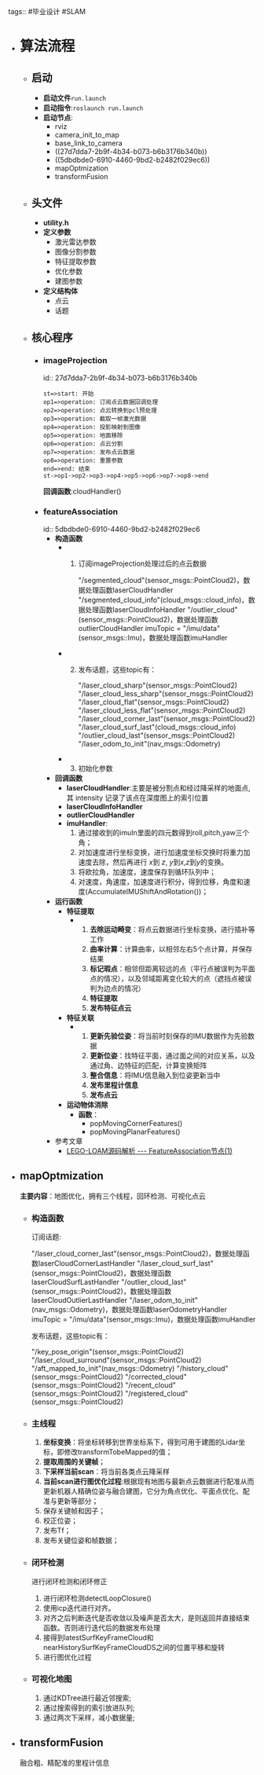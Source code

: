 tags:: #毕业设计 #SLAM

- # 算法流程
	- ## 启动
		- **启动文件**`run.launch`
		- **启动指令**:`roslaunch run.launch`
		- **启动节点**:
			- rviz
			- camera_init_to_map
			- base_link_to_camera
			- ((27d7dda7-2b9f-4b34-b073-b6b3176b340b))
			- ((5dbdbde0-6910-4460-9bd2-b2482f029ec6))
			- mapOptmization
			- transformFusion
	- ## 头文件
		- **utility.h**
		- **定义参数**
			- 激光雷达参数
			- 图像分割参数
			- 特征提取参数
			- 优化参数
			- 建图参数
		- **定义结构体**
			- 点云
			- 话题
	- ## 核心程序
		- ### imageProjection
		  id:: 27d7dda7-2b9f-4b34-b073-b6b3176b340b
		  ```flow
		  st=>start: 开始
		  op1=>operation: 订阅点云数据回调处理
		  op2=>operation: 点云转换到pcl预处理
		  op3=>operation: 截取一帧激光数据
		  op4=>operation: 投影映射到图像
		  op5=>operation: 地面移除
		  op6=>operation: 点云分割
		  op7=>operation: 发布点云数据
		  op8=>operation: 重置参数
		  end=>end: 结束
		  st->op1->op2->op3->op4->op5->op6->op7->op8->end
		  ```
		  **回调函数**:cloudHandler()
		- ### featureAssociation
		  id:: 5dbdbde0-6910-4460-9bd2-b2482f029ec6
			- **构造函数**
				- 1. 订阅imageProjection处理过后的点云数据
				  
				        "/segmented_cloud"(sensor_msgs::PointCloud2)，数据处理函数laserCloudHandler
				        "/segmented_cloud_info"(cloud_msgs::cloud_info)，数据处理函数laserCloudInfoHandler
				        "/outlier_cloud"(sensor_msgs::PointCloud2)，数据处理函数outlierCloudHandler
				        imuTopic = "/imu/data"(sensor_msgs::Imu)，数据处理函数imuHandler
				- 2. 发布话题，这些topic有：
				  
				        "/laser_cloud_sharp"(sensor_msgs::PointCloud2)
				        "/laser_cloud_less_sharp"(sensor_msgs::PointCloud2)
				        "/laser_cloud_flat"(sensor_msgs::PointCloud2)
				        "/laser_cloud_less_flat"(sensor_msgs::PointCloud2)
				        "/laser_cloud_corner_last"(sensor_msgs::PointCloud2)
				        "/laser_cloud_surf_last"(cloud_msgs::cloud_info)
				        "/outlier_cloud_last"(sensor_msgs::PointCloud2)
				        "/laser_odom_to_init"(nav_msgs::Odometry)
				- 3. 初始化参数
			- **回调函数**
				- **laserCloudHandler**:主要是被分割点和经过降采样的地面点,其 intensity 记录了该点在深度图上的索引位置
				- **laserCloudInfoHandler**
				- **outlierCloudHandler**
				- **imuHandler**:
				    1. 通过接收到的imuIn里面的四元数得到roll,pitch,yaw三个角；
				    2. 对加速度进行坐标变换，进行加速度坐标交换时将重力加速度去除，然后再进行 $x$到 $z$, $y$到$x$,$z$到$y$的变换。
				    3. 将欧拉角，加速度，速度保存到循环队列中；
				    4. 对速度，角速度，加速度进行积分，得到位移，角度和速度(AccumulateIMUShiftAndRotation())；
			- **运行函数**
				- **特征提取**
					- 1. **去除运动畸变**：将点云数据进行坐标变换，进行插补等工作
					  2. **曲率计算**：计算曲率，以相邻左右5个点计算，并保存结果
					  3. **标记瑕点**：相邻但距离较远的点（平行点被误判为平面点的情况），以及邻域距离变化较大的点（遮挡点被误判为边点的情况）
					  4. **特征提取**
					  5. **发布特征点云**
				- **特征关联**
					- 1. **更新先验位姿**：将当前时刻保存的IMU数据作为先验数据
					  2. **更新位姿**：找特征平面，通过面之间的对应关系，以及通过角、边特征的匹配，计算变换矩阵
					  3. **整合信息**：将IMU信息融入到位姿更新当中
					  4. **发布里程计信息**
					  5. **发布点云**
				- **运动物体消除**
					- **函数**：
						- popMovingCornerFeatures()
						- popMovingPlanarFeatures()
			- 参考文章
				- [LEGO-LOAM源码解析 --- FeatureAssociation节点(1)](https://zhuanlan.zhihu.com/p/242559124)
- ## mapOptmization
  **主要内容**：地图优化，拥有三个线程，回环检测、可视化点云
	- ### 构造函数
	  订阅话题:
	  
	    "/laser_cloud_corner_last"(sensor_msgs::PointCloud2)，数据处理函数laserCloudCornerLastHandler
	    "/laser_cloud_surf_last"(sensor_msgs::PointCloud2)，数据处理函数laserCloudSurfLastHandler
	    "/outlier_cloud_last"(sensor_msgs::PointCloud2)，数据处理函数laserCloudOutlierLastHandler
	     "/laser_odom_to_init"(nav_msgs::Odometry)，数据处理函数laserOdometryHandler
	    imuTopic = "/imu/data"(sensor_msgs::Imu)，数据处理函数imuHandler
	  
	  发布话题，这些topic有：
	  
	    "/key_pose_origin"(sensor_msgs::PointCloud2)
	    "/laser_cloud_surround"(sensor_msgs::PointCloud2)
	    "/aft_mapped_to_init"(nav_msgs::Odometry)
	    "/history_cloud"(sensor_msgs::PointCloud2)
	    "/corrected_cloud"(sensor_msgs::PointCloud2)
	    "/recent_cloud"(sensor_msgs::PointCloud2)
	    "/registered_cloud"(sensor_msgs::PointCloud2)
	- ### 主线程
	  
	  1. **坐标变换**：将坐标转移到世界坐标系下，得到可用于建图的Lidar坐标，即修改transformTobeMapped的值；
	  2. **提取周围的关键帧**；
	  3. **下采样当前scan**：将当前各类点云降采样
	  4. **当前scan进行图优化过程**:根据现有地图与最新点云数据进行配准从而更新机器人精确位姿与融合建图，它分为角点优化、平面点优化、配准与更新等部分；
	  5. 保存关键帧和因子；
	  6. 校正位姿；
	  7. 发布Tf；
	  8. 发布关键位姿和帧数据；
	- ### 闭环检测
	  进行闭环检测和闭环修正
	  1. 进行闭环检测detectLoopClosure()
	  2. 使用icp迭代进行对齐。
	  3. 对齐之后判断迭代是否收敛以及噪声是否太大，是则返回并直接结束函数。否则进行迭代后的数据发布处理
	  4. 接得到latestSurfKeyFrameCloud和nearHistorySurfKeyFrameCloudDS之间的位置平移和旋转
	  5. 进行图优化过程
	- ### 可视化地图
	  1. 通过KDTree进行最近邻搜索;
	  2. 通过搜索得到的索引放进队列;
	  3. 通过两次下采样，减小数据量;
- ## transformFusion
  融合粗、精配准的里程计信息